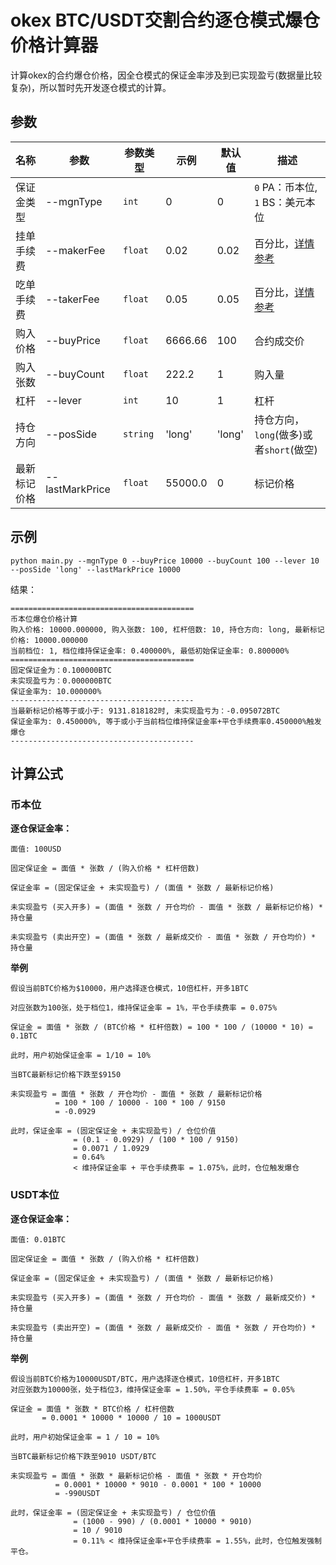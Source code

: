# okex BTC/USDT交割合约逐仓模式爆仓价格计算器

计算okex的合约爆仓价格，因全仓模式的保证金率涉及到已实现盈亏(数据量比较复杂)，所以暂时先开发逐仓模式的计算。

## 参数
| 名称 | 参数 | 参数类型 | 示例 | 默认值 | 描述 | 
| ---- | ---- | ---- | ---- | ---- | ---- |
| 保证金类型 | --mgnType | `int` | 0 | 0 | `0` PA：币本位, `1` BS：美元本位 |
| 挂单手续费 | --makerFee | `float` | 0.02 | 0.02 | 百分比，[详情参考](https://www.okex.com/fees.html) |
| 吃单手续费 | --takerFee | `float` | 0.05 | 0.05 | 百分比，[详情参考](https://www.okex.com/fees.html) |
| 购入价格 | --buyPrice | `float` | 6666.66 | 100 | 合约成交价 |
| 购入张数 | --buyCount | `float` | 222.2 | 1 | 购入量 |
| 杠杆 | --lever | `int` | 10 | 1 | 杠杆 |
| 持仓方向 | --posSide | `string` | 'long' | 'long' | 持仓方向，`long`(做多)或者`short`(做空) |
| 最新标记价格 | --lastMarkPrice | `float` | 55000.0 | 0 | 标记价格 |

## 示例
```
python main.py --mgnType 0 --buyPrice 10000 --buyCount 100 --lever 10 --posSide 'long' --lastMarkPrice 10000
```
结果：
```
=========================================
币本位爆仓价格计算
购入价格: 10000.000000, 购入张数: 100, 杠杆倍数: 10, 持仓方向: long, 最新标记价格: 10000.000000
当前档位: 1, 档位维持保证金率: 0.400000%, 最低初始保证金率: 0.800000%
=========================================
固定保证金为：0.100000BTC
未实现盈亏为：0.000000BTC
保证金率为: 10.000000%
-----------------------------------------
当最新标记价格等于或小于: 9131.818182时, 未实现盈亏为：-0.095072BTC
保证金率为: 0.450000%, 等于或小于当前档位维持保证金率+平仓手续费率0.450000%触发爆仓
-----------------------------------------
```

## 计算公式

### 币本位

**逐仓保证金率：**
```
面值: 100USD

固定保证金 = 面值 * 张数 / (购入价格 * 杠杆倍数)

保证金率 = (固定保证金 + 未实现盈亏) / (面值 * 张数 / 最新标记价格)

未实现盈亏 (买入开多) = (面值 * 张数 / 开仓均价 - 面值 * 张数 / 最新标记价格) * 持仓量

未实现盈亏 (卖出开空) = (面值 * 张数 / 最新成交价 - 面值 * 张数 / 开仓均价) * 持仓量
```

**举例**
```
假设当前BTC价格为$10000，用户选择逐仓模式，10倍杠杆，开多1BTC

对应张数为100张，处于档位1，维持保证金率 = 1%，平仓手续费率 = 0.075%

保证金 = 面值 * 张数 / (BTC价格 * 杠杆倍数) = 100 * 100 / (10000 * 10) = 0.1BTC

此时，用户初始保证金率 = 1/10 = 10%

当BTC最新标记价格下跌至$9150

未实现盈亏 = 面值 * 张数 / 开仓均价 - 面值 * 张数 / 最新标记价格
          = 100 * 100 / 10000 - 100 * 100 / 9150
          = -0.0929

此时，保证金率 = (固定保证金 + 未实现盈亏) / 仓位价值
              = (0.1 - 0.0929) / (100 * 100 / 9150)
              = 0.0071 / 1.0929
              = 0.64% 
              < 维持保证金率 + 平仓手续费率 = 1.075%，此时，仓位触发爆仓
```

### USDT本位

**逐仓保证金率：**
```
面值: 0.01BTC

固定保证金 = 面值 * 张数 / (购入价格 * 杠杆倍数)

保证金率 = (固定保证金 + 未实现盈亏) / (面值 * 张数 / 最新标记价格)

未实现盈亏 (买入开多) = (面值 * 张数 / 开仓均价 - 面值 * 张数 / 最新成交价) * 持仓量

未实现盈亏 (卖出开空) = (面值 * 张数 / 最新成交价 - 面值 * 张数 / 开仓均价) * 持仓量
```

**举例**

```
假设当前BTC价格为10000USDT/BTC，用户选择逐仓模式，10倍杠杆，开多1BTC
对应张数为10000张，处于档位3，维持保证金率 = 1.50%，平仓手续费率 = 0.05%

保证金 = 面值 * 张数 * BTC价格 / 杠杆倍数
       = 0.0001 * 10000 * 10000 / 10 = 1000USDT

此时，用户初始保证金率 = 1 / 10 = 10%

当BTC最新标记价格下跌至9010 USDT/BTC

未实现盈亏 = 面值 * 张数 * 最新标记价格 - 面值 * 张数 * 开仓均价
          = 0.0001 * 10000 * 9010 - 0.0001 * 100 * 10000
          = -990USDT

此时，保证金率 = (固定保证金 + 未实现盈亏) / 仓位价值
              = (1000 - 990) / (0.0001 * 10000 * 9010)
              = 10 / 9010
              = 0.11% < 维持保证金率+平仓手续费率 = 1.55%，此时，仓位触发强制平仓。
```